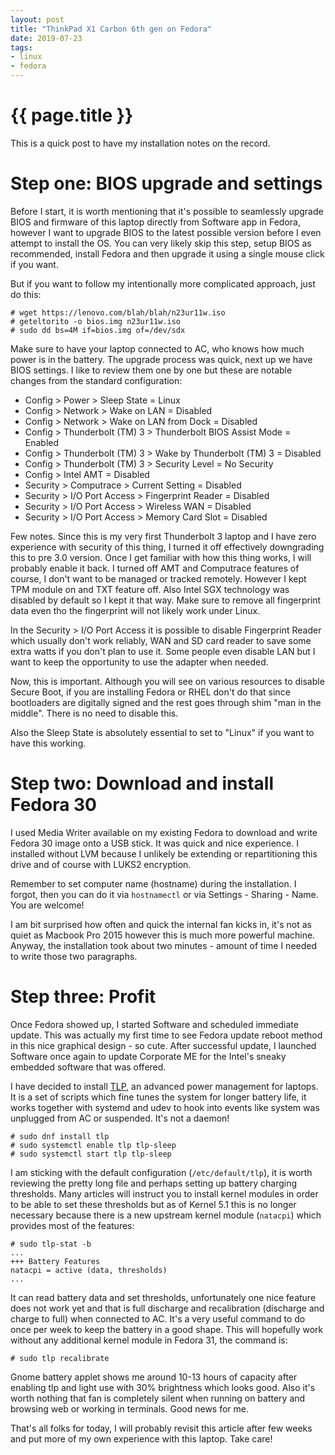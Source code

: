 ```yaml
---
layout: post
title: "ThinkPad X1 Carbon 6th gen on Fedora"
date: 2019-07-23
tags:
- linux
- fedora
---
```

{{ page.title }}
================

This is a quick post to have my installation notes on the record.

# Step one: BIOS upgrade and settings

Before I start, it is worth mentioning that it's possible to seamlessly upgrade
BIOS and firmware of this laptop directly from Software app in Fedora, however
I want to upgrade BIOS to the latest possible version before I even attempt to
install the OS. You can very likely skip this step, setup BIOS as recommended,
install Fedora and then upgrade it using a single mouse click if you want.

But if you want to follow my intentionally more complicated approach, just do
this:

    # wget https://lenovo.com/blah/blah/n23ur11w.iso
    # geteltorito -o bios.img n23ur11w.iso
    # sudo dd bs=4M if=bios.img of=/dev/sdx

Make sure to have your laptop connected to AC, who knows how much power is in
the battery. The upgrade process was quick, next up we have BIOS settings. I
like to review them one by one but these are notable changes from the standard
configuration:

* Config > Power > Sleep State = Linux
* Config > Network > Wake on LAN = Disabled
* Config > Network > Wake on LAN from Dock = Disabled
* Config > Thunderbolt (TM) 3 > Thunderbolt BIOS Assist Mode = Enabled
* Config > Thunderbolt (TM) 3 > Wake by Thunderbolt (TM) 3 = Disabled
* Config > Thunderbolt (TM) 3 > Security Level = No Security
* Config > Intel AMT = Disabled
* Security > Computrace > Current Setting = Disabled
* Security > I/O Port Access > Fingerprint Reader = Disabled
* Security > I/O Port Access > Wireless WAN = Disabled
* Security > I/O Port Access > Memory Card Slot = Disabled

Few notes. Since this is my very first Thunderbolt 3 laptop and I have zero
experience with security of this thing, I turned it off effectively downgrading
this to pre 3.0 version. Once I get familiar with how this thing works, I will
probably enable it back. I turned off AMT and Computrace features of course, I
don't want to be managed or tracked remotely. However I kept TPM module on and
TXT feature off. Also Intel SGX technology was disabled by default so I kept it
that way. Make sure to remove all fingerprint data even tho the fingerprint
will not likely work under Linux.

In the Security > I/O Port Access it is possible to disable Fingerprint Reader
which usually don't work reliably, WAN and SD card reader to save some extra
watts if you don't plan to use it. Some people even disable LAN but I want to
keep the opportunity to use the adapter when needed.

Now, this is important. Although you will see on various resources to disable
Secure Boot, if you are installing Fedora or RHEL don't do that since
bootloaders are digitally signed and the rest goes through shim "man in the
middle". There is no need to disable this.

Also the Sleep State is absolutely essential to set to "Linux" if you want to
have this working.

# Step two: Download and install Fedora 30

I used Media Writer available on my existing Fedora to download and write
Fedora 30 image onto a USB stick. It was quick and nice experience. I installed
without LVM because I unlikely be extending or repartitioning this drive and of
course with LUKS2 encryption.

Remember to set computer name (hostname) during the installation. I forgot,
then you can do it via `hostnamectl` or via Settings - Sharing - Name. You are
welcome!

I am bit surprised how often and quick the internal fan kicks in, it's not as
quiet as Macbook Pro 2015 however this is much more powerful machine. Anyway,
the installation took about two minutes - amount of time I needed to write
those two paragraphs.

# Step three: Profit

Once Fedora showed up, I started Software and scheduled immediate update. This
was actually my first time to see Fedora update reboot method in this nice
graphical design - so cute. After successful update, I launched Software once
again to update Corporate ME for the Intel's sneaky embedded software that was
offered.

I have decided to install
[TLP](https://linrunner.de/en/tlp/docs/tlp-linux-advanced-power-management.html),
an advanced power management for laptops. It is a set of scripts which fine
tunes the system for longer battery life, it works together with systemd and
udev to hook into events like system was unplugged from AC or suspended. It's
not a daemon!

    # sudo dnf install tlp
    # sudo systemctl enable tlp tlp-sleep
    # sudo systemctl start tlp tlp-sleep

I am sticking with the default configuration (`/etc/default/tlp`), it is worth
reviewing the pretty long file and perhaps setting up battery charging
thresholds. Many articles will instruct you to install kernel modules in order
to be able to set these thresholds but as of Kernel 5.1 this is no longer
necessary because there is a new upstream kernel module (`natacpi`) which
provides most of the features:

    # sudo tlp-stat -b
    ...
    +++ Battery Features
    natacpi = active (data, thresholds)
    ...

It can read battery data and set thresholds, unfortunately one nice feature
does not work yet and that is full discharge and recalibration (discharge and
charge to full) when connected to AC. It's a very useful command to do once per
week to keep the battery in a good shape. This will hopefully work without any
additional kernel module in Fedora 31, the command is:

    # sudo tlp recalibrate

Gnome battery applet shows me around 10-13 hours of capacity after enabling tlp
and light use with 30% brightness which looks good. Also it's worth nothing
that fan is completely silent when running on battery and browsing web or
working in terminals. Good news for me.

That's all folks for today, I will probably revisit this article after few
weeks and put more of my own experience with this laptop. Take care!
